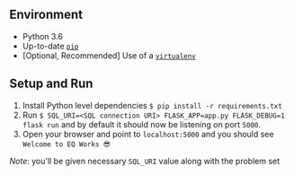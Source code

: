 ## Environment

* Python 3.6
* Up-to-date [`pip`](https://pip.pypa.io/en/stable/)
* [Optional, Recommended] Use of a [`virtualenv`](https://virtualenv.pypa.io/en/stable/)

## Setup and Run

1. Install Python level dependencies `$ pip install -r requirements.txt`
2. Run `$ SQL_URI=<SQL connection URI> FLASK_APP=app.py FLASK_DEBUG=1 flask run` and by default it should now be listening on port `5000`.
3. Open your browser and point to `localhost:5000` and you should see `Welcome to EQ Works 😎`

_Note_: you'll be given necessary `SQL_URI` value along with the problem set
